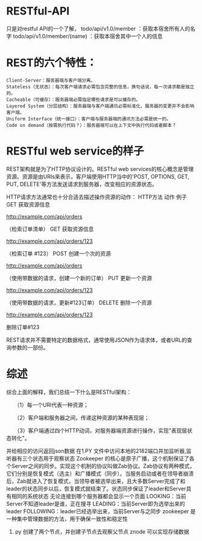 # RESTful-API

只是对restful API的一个了解，
todo/api/v1.0/member ：获取本宿舍所有人的名字
todo/api/v1.0/member/(name) ：获取本宿舍其中一个人的信息
# REST的六个特性：

    Client-Server：服务器端与客户端分离。
    Stateless（无状态）：每次客户端请求必需包含完整的信息，换句话说，每一次请求都是独立的。
    Cacheable（可缓存）：服务器端必需指定哪些请求是可以缓存的。
    Layered System（分层结构）：服务器端与客户端通讯必需标准化，服务器的变更并不会影响客户端。
    Uniform Interface（统一接口）：客户端与服务器端的通讯方法必需是统一的。
    Code on demand（按需执行代码？）：服务器端可以在上下文中执行代码或者脚本？

# RESTful web service的样子

REST架构就是为了HTTP协议设计的。RESTful web services的核心概念是管理资源。资源是由URIs来表示，客户端使用HTTP当中的'POST, OPTIONS, GET, PUT, DELETE'等方法发送请求到服务器，改变相应的资源状态。

HTTP请求方法通常也十分合适去描述操作资源的动作：
HTTP方法 	动作 	例子
GET 	获取资源信息 	

http://example.com/api/orders

（检索订单清单）
GET 	获取资源信息 	

http://example.com/api/orders/123

（检索订单 #123）
POST 	创建一个次的资源 	

http://example.com/api/orders

（使用带数据的请求，创建一个新的订单）
PUT 	更新一个资源 	

http://example.com/api/orders/123

（使用带数据的请求，更新#123订单）
DELETE 	删除一个资源 	

http://example.com/api/orders/123

删除订单#123

REST请求并不需要特定的数据格式，通常使用JSON作为请求体，或者URL的查询参数的一部份。


# 综述

综合上面的解释，我们总结一下什么是RESTful架构：

　　（1）每一个URI代表一种资源；

　　（2）客户端和服务器之间，传递这种资源的某种表现层；

　　（3）客户端通过四个HTTP动词，对服务器端资源进行操作，实现"表现层状态转化"。
  
  
  并给相应的访问返回json数据  在1.PY 文件中访问本地的2182端口并加监听器,监听器有三个状态用于观察状态
Zookeeper 的核心是原子广播，这个机制保证了各个Server之间的同步。实现这个机制的协议叫做Zab协议。Zab协议有两种模式，它们分别是恢复模式（选主）和广播模式（同步）。当服务启动或者在领导者崩溃后，Zab就进入了恢复模式，当领导者被选举出来，且大多数Server完成了和 leader的状态同步以后，恢复模式就结束了。状态同步保证了leader和Server具有相同的系统状态
无论连接到哪个服务器都会显示一个页面
LOOKING：当前Server不知道leader是谁，正在搜寻
LEADING：当前Server即为选举出来的leader
FOLLOWING：leader已经选举出来，当前Server与之同步
zookeeper 是一种集中管理数据的方法，用于确保一致性和稳定性
1.	py 创建了两个节点，并创建子节点去观察父节点
znode 可以实现存储数据

